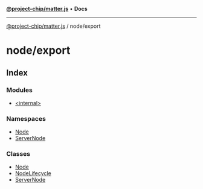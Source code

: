 [**@project-chip/matter.js**](../../README.md) • **Docs**

***

[@project-chip/matter.js](../../modules.md) / node/export

# node/export

## Index

### Modules

- [\<internal\>](-internal-/README.md)

### Namespaces

- [Node](namespaces/Node/README.md)
- [ServerNode](namespaces/ServerNode/README.md)

### Classes

- [Node](classes/Node.md)
- [NodeLifecycle](classes/NodeLifecycle.md)
- [ServerNode](classes/ServerNode.md)
